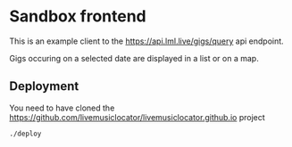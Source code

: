 # Sandbox frontend

This is an example client to the https://api.lml.live/gigs/query api endpoint.

Gigs occuring on a selected date are displayed in a list or on a map.

## Deployment

You need to have cloned the https://github.com/livemusiclocator/livemusiclocator.github.io project

```
./deploy
```

